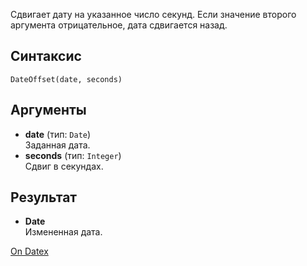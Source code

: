 Сдвигает дату на указанное число секунд. Если значение второго аргумента отрицательное, дата сдвигается назад.

## Синтаксис
`DateOffset(date, seconds)` 

## Аргументы
- **date** (тип: `Date`)  
    Заданная дата.
- **seconds** (тип: `Integer`)  
    Сдвиг в секундах.

## Результат
- **Date**  
    Измененная дата.

[On Datex](http://docs.datex.ru/article.htm?id=5620250451197911755)